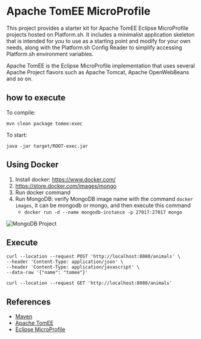 # Apache TomEE MicroProfile


This project provides a starter kit for Apache TomEE Eclipse MicroProfile projects hosted on Platform.sh.  It includes a minimalist application skeleton that is intended for you to use as a starting point and modify for your own needs, along with the Platform.sh Config Reader to simplify accessing Platform.sh environment variables.

Apache TomEE is the Eclipse MicroProfile  implementation that uses several Apache Project flavors such as Apache Tomcat, Apache OpenWebBeans and so on.

## how to execute
To compile:
```shell
mvn clean package tomee:exec
```

To start: 

```shell
java -jar target/ROOT-exec.jar
```

## Using Docker


1. Install docker: https://www.docker.com/
1. https://store.docker.com/images/mongo
1. Run docker command
1. Run MongoDB: verify MongoDB image name with the command `docker images`, it can be mongodb or mongo, and then execute this command
    * `docker run -d --name mongodb-instance -p 27017:27017 mongo`

![MongoDB Project](http://www.jnosql.org/img/logos/mongodb.png)

## Execute

```shell 
curl --location --request POST 'http://localhost:8080/animals' \
--header 'Content-Type: application/json' \
--header 'Content-Type: application/javascript' \
--data-raw '{"name": "tomee"}'
```

```shell
curl --location --request GET 'http://localhost:8080/animals'
```

## References

* [Maven](https://maven.apache.org/)
* [Apache TomEE](https://tomee.apache.org/)
* [Eclipse MicroProfile](https://microprofile.io/)

